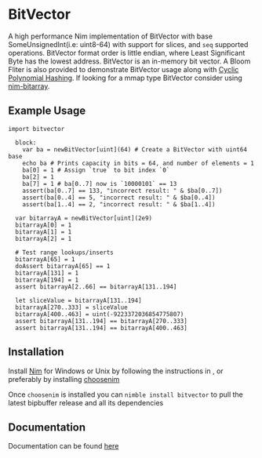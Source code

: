 # BitVector
A high performance Nim implementation of BitVector with base SomeUnsignedInt(i.e: uint8-64) with support for slices, and `seq` supported operations. BitVector format order is little endian, where Least Significant Byte has the lowest address. BitVector is an in-memory bit vector. A Bloom Fliter is also provided to demonstrate BitVector usage along with <a class="external reference" href="https://github.com/MarcAzar/Cyclic-Polynomial-Hash">Cyclic Polynomial Hashing</a>. If looking for a mmap type BitVector consider using <a class="external reference" href="https://github.com/onecodex/nim-bitarray">nim-bitarray</a>.
## Example Usage                                                        
```
import bitvector
   
  block:
    var ba = newBitVector[uint](64) # Create a BitVector with uint64 base
    echo ba # Prints capacity in bits = 64, and number of elements = 1
    ba[0] = 1 # Assign `true` to bit index `0`
    ba[2] = 1
    ba[7] = 1 # ba[0..7] now is `10000101` == 13
    assert(ba[0..7] == 133, "incorrect result: " & $ba[0..7]) 
    assert(ba[0..4] == 5, "incorrect result: " & $ba[0..4])
    assert(ba[1..4] == 2, "incorrect result: " & $ba[1..4])
 
  var bitarrayA = newBitVector[uint](2e9)
  bitarrayA[0] = 1
  bitarrayA[1] = 1
  bitarrayA[2] = 1
  
  # Test range lookups/inserts
  bitarrayA[65] = 1
  doAssert bitarrayA[65] == 1
  bitarrayA[131] = 1
  bitarrayA[194] = 1
  assert bitarrayA[2..66] == bitarrayA[131..194]

  let sliceValue = bitarrayA[131..194]
  bitarrayA[270..333] = sliceValue
  bitarrayA[400..463] = uint(-9223372036854775807)
  assert bitarrayA[131..194] == bitarrayA[270..333]
  assert bitarrayA[131..194] == bitarrayA[400..463]
```
## Installation
Install <a class="external reference" href="https://nim-lang.org/install.html">Nim</a> for Windows or Unix by following the instructions in , or preferably by installing <a class="reference external" href="https://github.com/dom96/choosenim">choosenim</a>

Once ```choosenim``` is installed you can ```nimble install bitvector``` to pull the latest bipbuffer release and all its dependencies

## Documentation
Documentation can be found <a class="external reference" href="https://marcazar.github.io/BitVector/docs/bitvector.html">here</a>
